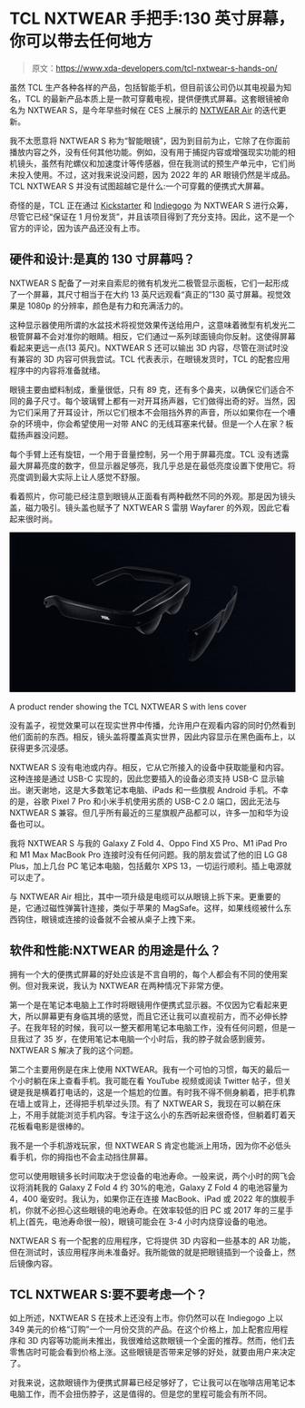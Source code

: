 # TCL NXTWEAR 手把手:130 英寸屏幕，你可以带去任何地方

> 原文：<https://www.xda-developers.com/tcl-nxtwear-s-hands-on/>

虽然 TCL 生产各种各样的产品，包括智能手机，但目前该公司仍以其电视最为知名，TCL 的最新产品本质上是一款可穿戴电视，提供便携式屏幕。这套眼镜被命名为 NXTWEAR S，是今年早些时候在 CES 上展示的 [NXTWEAR Air](https://www.xda-developers.com/tcl-nxtwear-air-launch/) 的迭代更新。

我不太愿意将 NXTWEAR S 称为“智能眼镜”，因为到目前为止，它除了在你面前播放内容之外，没有任何其他功能。例如，没有用于捕捉内容或增强现实功能的相机镜头，虽然有陀螺仪和加速度计等传感器，但在我测试的预生产单元中，它们尚未投入使用。不过，这对我来说没问题，因为 2022 年的 AR 眼镜仍然是半成品。TCL NXTWEAR S 并没有试图超越它是什么:一个可穿戴的便携式大屏幕。

奇怪的是，TCL 正在通过 [Kickstarter](https://www.kickstarter.com/projects/tclnxtwears/tcl-nxtwear-s-xr-glasses-future-possibilities) 和 [Indiegogo](https://www.indiegogo.com/projects/tcl-nxtwear-s-xr-glasses#/) 为 NXTWEAR S 进行众筹，尽管它已经“保证在 1 月份发货”，并且该项目得到了充分支持。因此，这不是一个官方的评论，因为该产品还没有上市。

## 硬件和设计:是真的 130 寸屏幕吗？

NXTWEAR S 配备了一对来自索尼的微有机发光二极管显示面板，它们一起形成了一个屏幕，其尺寸相当于在大约 13 英尺远观看“真正的”130 英寸屏幕。视觉效果是 1080p 的分辨率，颜色是有力和充满活力的。

这种显示器使用所谓的水盆技术将视觉效果传送给用户，这意味着微型有机发光二极管屏幕不会对准你的眼睛。相反，它们通过一系列球面镜向你反射。这使得屏幕看起来更远一点(13 英尺)。NXTWEAR S 还可以输出 3D 内容，尽管在测试时没有兼容的 3D 内容可供我尝试。TCL 代表表示，在眼镜发货时，TCL 的配套应用程序中的内容将准备就绪。

眼镜主要由塑料制成，重量很低，只有 89 克，还有多个鼻夹，以确保它们适合不同的鼻子尺寸。每个玻璃臂上都有一对开耳扬声器，它们做得出奇的好。当然，因为它们采用了开耳设计，所以它们根本不会阻挡外界的声音，所以如果你在一个嘈杂的环境中，你会希望使用一对带 ANC 的无线耳塞来代替。但是一个人在家？板载扬声器没问题。

每个手臂上还有旋钮，一个用于音量控制，另一个用于屏幕亮度。TCL 没有透露最大屏幕亮度的数字，但显示器足够亮，我几乎总是在最低亮度设置下使用它。将亮度调到最大实际上让人感觉不舒服。

看着照片，你可能已经注意到眼镜从正面看有两种截然不同的外观。那是因为镜头盖，磁力吸引。镜头盖也赋予了 NXTWEAR S 雷朋 Wayfarer 的外观，因此它看起来很时尚。

 <picture>![TCL NXTWEAR S](img/9a8ead3a31f149c84836a266c4bf46c8.png)</picture> 

A product render showing the TCL NXTWEAR S with lens cover

没有盖子，视觉效果可以在现实世界中传播，允许用户在观看内容的同时仍然看到他们面前的东西。相反，镜头盖将覆盖真实世界，因此内容显示在黑色画布上，以获得更多沉浸感。

NXTWEAR S 没有电池或内存。相反，它从它所接入的设备中获取能量和内容。这种连接是通过 USB-C 实现的，因此您要插入的设备必须支持 USB-C 显示输出。谢天谢地，这是大多数笔记本电脑、iPads 和一些旗舰 Android 手机。不幸的是，谷歌 Pixel 7 Pro 和小米手机使用劣质的 USB-C 2.0 端口，因此无法与 NXTWEAR S 兼容。但几乎所有最近的三星旗舰产品都可以，许多一加和华为设备也可以。

我将 NXTWEAR S 与我的 Galaxy Z Fold 4、Oppo Find X5 Pro、M1 iPad Pro 和 M1 Max MacBook Pro 连接时没有任何问题。我的朋友尝试了他的旧 LG G8 Plus，加上几台 PC 笔记本电脑，包括戴尔 XPS 13，一切运行顺利。插上电源就可以走了。

与 NXTWEAR Air 相比，其中一项升级是电缆可以从眼镜上拆下来。更重要的是，它通过磁性弹簧针连接，类似于苹果的 MagSafe。这样，如果线缆被什么东西钩住，眼镜或连接的设备就不会被从桌子上拽下来。

## 软件和性能:NXTWEAR 的用途是什么？

拥有一个大的便携式屏幕的好处应该是不言自明的，每个人都会有不同的使用案例。但对我来说，我认为 NXTWEAR 在两种情况下非常方便。

第一个是在笔记本电脑上工作时将眼镜用作便携式显示器。不仅因为它看起来更大，所以屏幕更有身临其境的感觉，而且它还让我可以直视前方，而不必伸长脖子。在我年轻的时候，我可以一整天都用笔记本电脑工作，没有任何问题，但是一旦我过了 35 岁，在使用笔记本电脑一个小时后，我的脖子就会感到疲劳。NXTWEAR S 解决了我的这个问题。

第二个主要用例是在床上使用 NXTWEAR。我有一个可怕的习惯，每天的最后一个小时躺在床上查看手机。我可能在看 YouTube 视频或阅读 Twitter 帖子，但关键是我是横着打电话的，这是一个尴尬的位置。有时我不得不侧身躺着，把手机靠在墙上或背上，还得把手机举过头顶。有了 NXTWEAR S，我现在可以躺在床上，不用手就能浏览手机内容。专注于这么小的东西听起来很奇怪，但躺着盯着天花板看电影是很棒的。

我不是一个手机游戏玩家，但 NXTWEAR S 肯定也能派上用场，因为你不必低头看手机，你的拇指也不会主动挡住屏幕。

您可以使用眼镜多长时间取决于您设备的电池寿命。一般来说，两个小时的网飞会议将消耗我的 Galaxy Z Fold 4 约 30%的电池，Galaxy Z Fold 4 的电池容量为 4，400 毫安时。我认为，如果你正在连接 MacBook、iPad 或 2022 年的旗舰手机，你就不必担心这些眼镜的电池寿命。在效率较低的旧 PC 或 2017 年的三星手机上(首先，电池寿命很一般)，眼镜可能会在 3-4 小时内烧穿设备的电池。

NXTWEAR S 有一个配套的应用程序，它将提供 3D 内容和一些基本的 AR 功能，但在测试时，该应用程序尚未准备好。我所能做的就是把眼镜插到一个设备上，然后镜像内容。

## TCL NXTWEAR S:要不要考虑一个？

如上所述，NXTWEAR S 在技术上还没有上市。你仍然可以在 Indiegogo 上以 349 美元的价格“订购”一个一月份交货的产品。在这个价格上，加上配套应用程序和 3D 内容等功能尚未推出，我很难给这款眼镜一个全面的推荐。然而，他们去零售店时可能会看到价格上涨。这些眼镜是否带来足够的好处，就要由用户来决定了。

对我来说，这款眼镜作为便携式屏幕已经足够好了，它让我可以在咖啡店用笔记本电脑工作，而不会扭伤脖子，这是值得的。但是您的里程可能会有所不同。